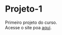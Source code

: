 # Projeto-1
 Primeiro projeto do curso.<br>
 Acesse o site poa <a href="https://otaviopessanha.github.io/Projeto-1/">aqui</a>.
